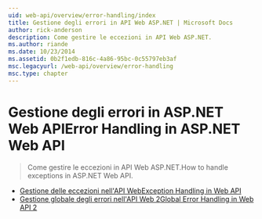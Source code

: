 ```yaml
---
uid: web-api/overview/error-handling/index
title: Gestione degli errori in API Web ASP.NET | Microsoft Docs
author: rick-anderson
description: Come gestire le eccezioni in API Web ASP.NET.
ms.author: riande
ms.date: 10/23/2014
ms.assetid: 0b2f1edb-816c-4a86-95bc-0c55797eb3af
msc.legacyurl: /web-api/overview/error-handling
msc.type: chapter
---
```

<a name="error-handling-in-aspnet-web-api"></a><span data-ttu-id="453fc-103">Gestione degli errori in ASP.NET Web API</span><span class="sxs-lookup"><span data-stu-id="453fc-103">Error Handling in ASP.NET Web API</span></span>
====================
> <span data-ttu-id="453fc-104">Come gestire le eccezioni in API Web ASP.NET.</span><span class="sxs-lookup"><span data-stu-id="453fc-104">How to handle exceptions in ASP.NET Web API.</span></span>


- [<span data-ttu-id="453fc-105">Gestione delle eccezioni nell'API Web</span><span class="sxs-lookup"><span data-stu-id="453fc-105">Exception Handling in Web API</span></span>](exception-handling.md)
- [<span data-ttu-id="453fc-106">Gestione globale degli errori nell'API Web 2</span><span class="sxs-lookup"><span data-stu-id="453fc-106">Global Error Handling in Web API 2</span></span>](web-api-global-error-handling.md)
